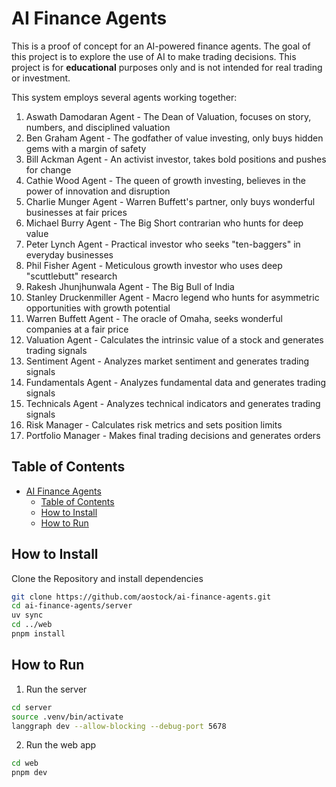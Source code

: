 # AI Finance Agents

This is a proof of concept for an AI-powered finance agents. The goal of this project is to explore the use of AI to make trading decisions. This project is for **educational** purposes only and is not intended for real trading or investment.

This system employs several agents working together:

1. Aswath Damodaran Agent - The Dean of Valuation, focuses on story, numbers, and disciplined valuation
2. Ben Graham Agent - The godfather of value investing, only buys hidden gems with a margin of safety
3. Bill Ackman Agent - An activist investor, takes bold positions and pushes for change
4. Cathie Wood Agent - The queen of growth investing, believes in the power of innovation and disruption
5. Charlie Munger Agent - Warren Buffett's partner, only buys wonderful businesses at fair prices
6. Michael Burry Agent - The Big Short contrarian who hunts for deep value
7. Peter Lynch Agent - Practical investor who seeks "ten-baggers" in everyday businesses
8. Phil Fisher Agent - Meticulous growth investor who uses deep "scuttlebutt" research
9. Rakesh Jhunjhunwala Agent - The Big Bull of India
10. Stanley Druckenmiller Agent - Macro legend who hunts for asymmetric opportunities with growth potential
11. Warren Buffett Agent - The oracle of Omaha, seeks wonderful companies at a fair price
12. Valuation Agent - Calculates the intrinsic value of a stock and generates trading signals
13. Sentiment Agent - Analyzes market sentiment and generates trading signals
14. Fundamentals Agent - Analyzes fundamental data and generates trading signals
15. Technicals Agent - Analyzes technical indicators and generates trading signals
16. Risk Manager - Calculates risk metrics and sets position limits
17. Portfolio Manager - Makes final trading decisions and generates orders

## Table of Contents

- [AI Finance Agents](#ai-finance-agents)
  - [Table of Contents](#table-of-contents)
  - [How to Install](#how-to-install)
  - [How to Run](#how-to-run)

## How to Install

Clone the Repository and install dependencies

```bash
git clone https://github.com/aostock/ai-finance-agents.git
cd ai-finance-agents/server
uv sync
cd ../web
pnpm install
```

## How to Run

1. Run the server

```bash
cd server
source .venv/bin/activate
langgraph dev --allow-blocking --debug-port 5678
```

2. Run the web app

```bash
cd web
pnpm dev
```
